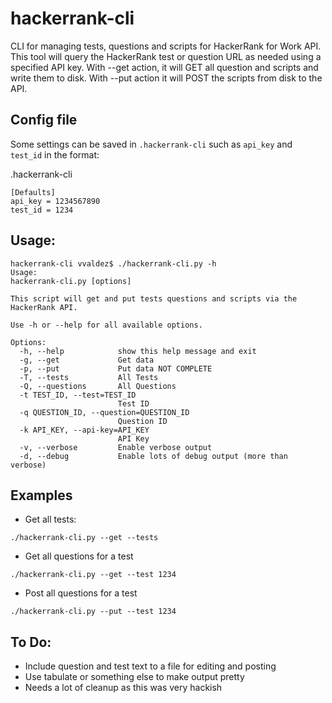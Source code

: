# hackerrank-cli
CLI for managing tests, questions and scripts for HackerRank for Work API. This tool will query the HackerRank test or question URL as needed using a specified API key. With --get action, it will GET all question and scripts and write them to disk. With --put action it will POST the scripts from disk to the API.

## Config file
Some settings can be saved in `.hackerrank-cli` such as `api_key` and `test_id` in the format:

.hackerrank-cli
```
[Defaults]
api_key = 1234567890
test_id = 1234
```

## Usage:

```
hackerrank-cli vvaldez$ ./hackerrank-cli.py -h
Usage:
hackerrank-cli.py [options]

This script will get and put tests questions and scripts via the HackerRank API.

Use -h or --help for all available options.

Options:
  -h, --help            show this help message and exit
  -g, --get             Get data
  -p, --put             Put data NOT COMPLETE
  -T, --tests           All Tests
  -Q, --questions       All Questions
  -t TEST_ID, --test=TEST_ID
                        Test ID
  -q QUESTION_ID, --question=QUESTION_ID
                        Question ID
  -k API_KEY, --api-key=API_KEY
                        API Key
  -v, --verbose         Enable verbose output
  -d, --debug           Enable lots of debug output (more than verbose)
```

## Examples
* Get all tests:
```
./hackerrank-cli.py --get --tests
```

* Get all questions for a test
```
./hackerrank-cli.py --get --test 1234
```


* Post all questions for a test 
```
./hackerrank-cli.py --put --test 1234
```

## To Do:
* Include question and test text to a file for editing and posting
* Use tabulate or something else to make output pretty
* Needs a lot of cleanup as this was very hackish

